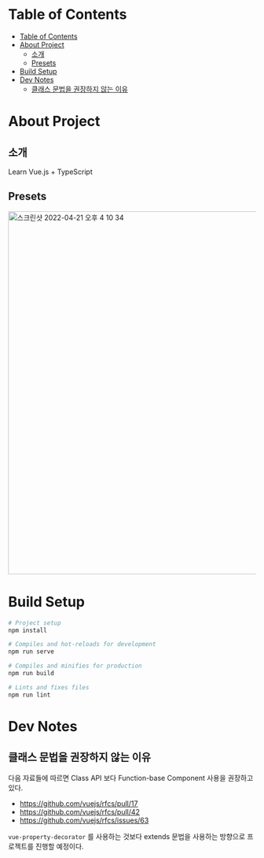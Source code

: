 # Table of Contents
- [Table of Contents](#table-of-contents)
- [About Project](#about-project)
  - [소개](#소개)
  - [Presets](#presets)
- [Build Setup](#build-setup)
- [Dev Notes](#dev-notes)
  - [클래스 문법을 권장하지 않는 이유](#클래스-문법을-권장하지-않는-이유)
# About Project
## 소개
Learn Vue.js + TypeScript

## Presets
<img width="737" alt="스크린샷 2022-04-21 오후 4 10 34" src="https://user-images.githubusercontent.com/31913666/164401228-a38f2e48-385d-4671-b2c5-bff7c1f56946.png">


# Build Setup
```bash
# Project setup
npm install

# Compiles and hot-reloads for development
npm run serve

# Compiles and minifies for production
npm run build

# Lints and fixes files
npm run lint
```
# Dev Notes
## 클래스 문법을 권장하지 않는 이유
다음 자료들에 따르면 Class API 보다 Function-base Component 사용을 권장하고 있다.

- https://github.com/vuejs/rfcs/pull/17
- https://github.com/vuejs/rfcs/pull/42
- https://github.com/vuejs/rfcs/issues/63

`vue-property-decorator` 를 사용하는 것보다 extends 문법을 사용하는 방향으로 프로젝트를 진행할 예정이다.


